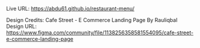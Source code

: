 Live URL: https://abdu61.github.io/restaurant-menu/

Design Credits: Cafe Street - E Commerce Landing Page By Rauliqbal
Design URL: https://www.figma.com/community/file/1138256358581554095/cafe-street-e-commerce-landing-page